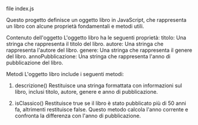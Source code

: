 file index.js

Questo progetto definisce un oggetto libro in JavaScript, che rappresenta un libro con alcune proprietà fondamentali e metodi utili.

Contenuto dell'oggetto
L'oggetto libro ha le seguenti proprietà:
titolo: Una stringa che rappresenta il titolo del libro.
autore: Una stringa che rappresenta l'autore del libro.
genere: Una stringa che rappresenta il genere del libro.
annoPubblicazione: Una stringa che rappresenta l'anno di pubblicazione del libro.

Metodi
L'oggetto libro include i seguenti metodi:

1. descrizione()
Restituisce una stringa formattata con informazioni sul libro, inclusi titolo, autore, genere e anno di pubblicazione.

2. isClassico()
Restituisce true se il libro è stato pubblicato più di 50 anni fa, altrimenti restituisce false. Questo metodo calcola l'anno corrente e confronta la differenza con l'anno di pubblicazione.
